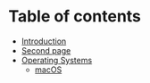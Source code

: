 # Table of contents

* [Introduction](README.md)
* [Second page](second-page.md)
* [Operating Systems](operating-systems/README.md)
  * [macOS](operating-systems/macos.md)

